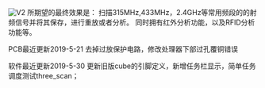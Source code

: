 ![V2](https://raw.githubusercontent.com/Sch-ray/analysis-tool/master/img/01.jpg)
所期望的最终效果是：
扫描315MHz,433MHz，2.4GHz等常用频段的的射频信号并将其保存，进行重放或者分析。
同时拥有红外分析功能，以及RFID分析功能等。


PCB最近更新2019-5-21
  去掉过放保护电路，修改处理器下部过孔覆铜错误
  
软件最近更新2019-5-30
  更新旧版cube的引脚定义，新增任务栏显示，简单任务调度测试three_scan；
  

